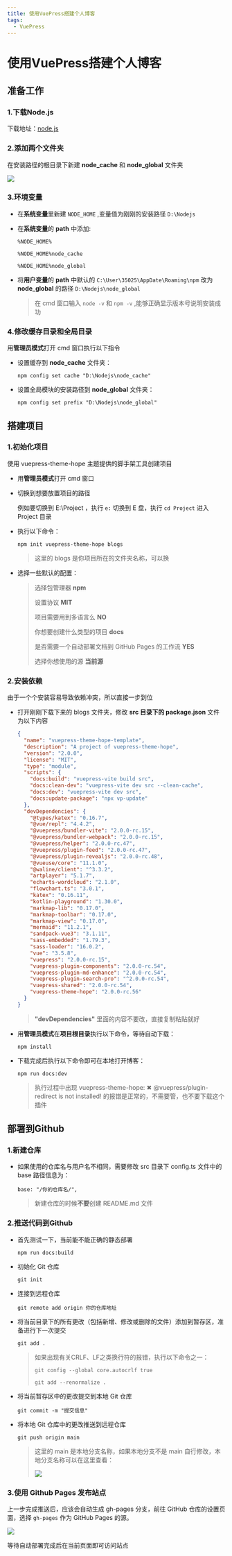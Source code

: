 ```yaml
---
title: 使用VuePress搭建个人博客
tags:
  - VuePress
---
```


# 使用VuePress搭建个人博客

##  准备工作

### 1.下载Node.js

下载地址：[node.js](https://nodejs.org/en/)

### 2.添加两个文件夹

在安装路径的根目录下新建 **node_cache** 和 **node_global** 文件夹

![](./img/nodejs.png)

### 3.环境变量

- 在**系统变量**里新建 `NODE_HOME` ,变量值为刚刚的安装路径 `D:\Nodejs`

- 在**系统变量**的 **path** 中添加:

   `%NODE_HOME%` 

   `%NODE_HOME%node_cache` 

   `%NODE_HOME%node_global`

- 将**用户变量**的 **path** 中默认的 `C:\User\35025\AppDate\Roaming\npm` 改为 **node_global** 的路径 `D:\Nodejs\node_global`

   > 在 cmd 窗口输入 `node -v` 和 `npm -v` ,能够正确显示版本号说明安装成功

### 4.修改缓存目录和全局目录

用**管理员模式**打开 cmd 窗口执行以下指令

- 设置缓存到 **node_cache** 文件夹：

  ```shell
  npm config set cache "D:\Nodejs\node_cache"
  ```

  

- 设置全局模块的安装路径到 **node_global** 文件夹：

  ```shell
  npm config set prefix "D:\Nodejs\node_global"
  ```
  
  

## 搭建项目

### 1.初始化项目

使用 vuepress-theme-hope 主题提供的脚手架工具创建项目

- 用**管理员模式**打开 cmd 窗口

- 切换到想要放置项目的路径

  例如要切换到 E:\Project ，执行 `e:` 切换到 E 盘，执行 `cd Project` 进入 Project 目录

- 执行以下命令：

  ```shell
  npm init vuepress-theme-hope blogs
  ```

  > 这里的 blogs 是你项目所在的文件夹名称，可以换

- 选择一些默认的配置：

  > 选择包管理器 **npm** 
  >
  > 设置协议 **MIT**
  >
  > 项目需要用到多语言么 **NO**
  >
  > 你想要创建什么类型的项目 **docs**
  >
  > 是否需要一个自动部署文档到 GitHub Pages 的工作流 **YES**
  >
  > 选择你想使用的源 **当前源**

### 2.安装依赖

由于一个个安装容易导致依赖冲突，所以直接一步到位

- 打开刚刚下载下来的 blogs 文件夹，修改 **src 目录下的 package.json** 文件为以下内容

  ```json
  {
    "name": "vuepress-theme-hope-template",
    "description": "A project of vuepress-theme-hope",
    "version": "2.0.0",
    "license": "MIT",
    "type": "module",
    "scripts": {
      "docs:build": "vuepress-vite build src",
      "docs:clean-dev": "vuepress-vite dev src --clean-cache",
      "docs:dev": "vuepress-vite dev src",
      "docs:update-package": "npx vp-update"
    },
    "devDependencies": {
      "@types/katex": "0.16.7",
      "@vue/repl": "4.4.2",
      "@vuepress/bundler-vite": "2.0.0-rc.15",
      "@vuepress/bundler-webpack": "2.0.0-rc.15",
      "@vuepress/helper": "2.0.0-rc.47",
      "@vuepress/plugin-feed": "2.0.0-rc.47",
      "@vuepress/plugin-revealjs": "2.0.0-rc.48",
      "@vueuse/core": "11.1.0",
      "@waline/client": "^3.3.2",
      "artplayer": "5.1.7",
      "echarts-wordcloud": "2.1.0",
      "flowchart.ts": "3.0.1",
      "katex": "0.16.11",
      "kotlin-playground": "1.30.0",
      "markmap-lib": "0.17.0",
      "markmap-toolbar": "0.17.0",
      "markmap-view": "0.17.0",
      "mermaid": "11.2.1",
      "sandpack-vue3": "3.1.11",
      "sass-embedded": "1.79.3",
      "sass-loader": "16.0.2",
      "vue": "3.5.8",
      "vuepress": "2.0.0-rc.15",
      "vuepress-plugin-components": "2.0.0-rc.54",
      "vuepress-plugin-md-enhance": "2.0.0-rc.54",
      "vuepress-plugin-search-pro": "^2.0.0-rc.54",
      "vuepress-shared": "2.0.0-rc.54",
      "vuepress-theme-hope": "2.0.0-rc.56"
    }
  }
  ```

  > **"devDependencies"** 里面的内容不要改，直接复制粘贴就好

- 用**管理员模式**在**项目根目录**执行以下命令，等待自动下载：

  ```shell
  npm install
  ```

- 下载完成后执行以下命令即可在本地打开博客：

  ```shell
  npm run docs:dev
  ```
  
  > 执行过程中出现 vuepress-theme-hope:  ✖ @vuepress/plugin-redirect is not installed! 的报错是正常的，不需要管，也不要下载这个插件

## 部署到Github

### 1.新建仓库

+ 如果使用的仓库名与用户名不相同，需要修改 src 目录下 config.ts 文件中的 base 路径信息为：

  ```shell
  base: "/你的仓库名/",
  ```

  > 新建仓库的时候**不要**创建 README.md 文件

### 2.推送代码到Github

+ 首先测试一下，当前能不能正确的静态部署

  ```shell
  npm run docs:build
  ```

+ 初始化 Git 仓库

  ```shell
  git init
  ```

+ 连接到远程仓库

  ```shell
  git remote add origin 你的仓库地址
  ```

+ 将当前目录下的所有更改（包括新增、修改或删除的文件）添加到暂存区，准备进行下一次提交

  ```shell
  git add .
  ```

  > 如果出现有关CRLF、LF之类换行符的报错，执行以下命令之一：
  >
  > ```shell
  > git config --global core.autocrlf true
  > ```
  >
  > ```shell
  > git add --renormalize .
  > ```

+ 将当前暂存区中的更改提交到本地 Git 仓库

  ```shell
  git commit -m "提交信息"
  ```

+ 将本地 Git 仓库中的更改推送到远程仓库

  ```shell
  git push origin main
  ```

  > 这里的 main 是本地分支名称，如果本地分支不是 main 自行修改，本地分支名称可以在这里查看：
  >
  > ![](./img/git.png)

### 3.使用 Github Pages 发布站点

上一步完成推送后，应该会自动生成 gh-pages 分支，前往 GitHub 仓库的设置页面，选择 `gh-pages` 作为 GitHub Pages 的源。

![](./img/pages.png)

等待自动部署完成后在当前页面即可访问站点
